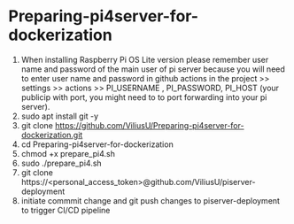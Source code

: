 # Preparing-pi4server-for-dockerization

1. When installing Raspberry Pi OS Lite version please remember user name and password of the main user of pi server because you will need to enter user name and password in github actions in the project >> settings >> actions >> PI_USERNAME , PI_PASSWORD, PI_HOST (your publicip with port, you might need to to port forwarding into your pi server).
2. sudo apt install git -y
3. git clone https://github.com/ViliusU/Preparing-pi4server-for-dockerization.git
4. cd Preparing-pi4server-for-dockerization
5. chmod +x prepare_pi4.sh
6. sudo ./prepare_pi4.sh
7. git clone https://<personal_access_token>@github.com/ViliusU/piserver-deployment
8. initiate commmit change and git push changes to piserver-deployment to trigger CI/CD pipeline
